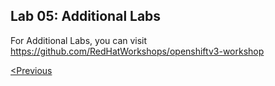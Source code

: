 ## Lab 05: Additional Labs 


For Additional Labs, you can visit https://github.com/RedHatWorkshops/openshiftv3-workshop

[<Previous](/docs/Lab%2004.md)
